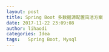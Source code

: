 ```yaml
---
layout: post
title: Spring Boot 多数据源配置简洁方案
date: 2017-11-22 23:09:08
author: lihaodi
categories: Idea
tags:	Spring Boot, Mysql
---
```

